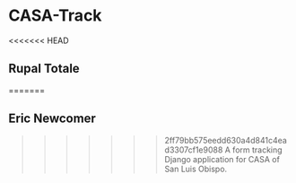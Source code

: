# CASA-Track
<<<<<<< HEAD
## Rupal Totale
=======
## Eric Newcomer
>>>>>>> 2ff79bb575eedd630a4d841c4ead3307cf1e9088
A form tracking Django application for CASA of San Luis Obispo.
